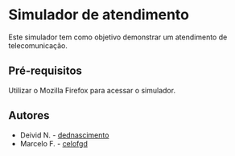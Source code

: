 # Simulador de atendimento
Este simulador tem como objetivo demonstrar um atendimento de telecomunicação.

## Pré-requisitos
Utilizar o Mozilla Firefox para acessar o simulador.

## Autores
* Deivid N. - [dednascimento](https://github.com/dednascimento)
* Marcelo F. - [celofgd](https://github.com/celofgd)
